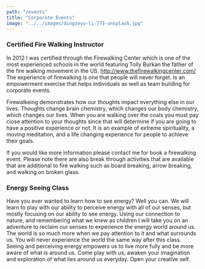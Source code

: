 ```yaml
---
path: "/events"
title: "Corporate Events"
image: "../../images/dingzeyu-li-773-unsplash.jpg"
---
```


### Certified Fire Walking Instructor

In 2012 I was certified through the Firewalking Center which is one of the most experienced schools in the world featuring Tolly Burkan the father of the fire walking movement in the US. http://www.thefirewalkingcenter.com/ The experience of firewalking is one that people will never forget. Is an empowerment exercise that helps individuals as well as team building for corporate events.

Firewalkeing demonstrates how our thoughts impact everything else in our lives. Thoughts change brain chemistry, which changes our body chemistry, which changes our lives. When you are walking over the coals you must pay close attention to your thoughts since that will determine if you are going to have a positive experience or not. It is an example of extreme spirituality, a moving meditation, and a life changing experience for people to achieve their goals.

If you would like more information please contact me for book a firewalking event. Please note there are also break through activities that are available that are additional to fire walking such as board breaking, arrow breaking, and walking on broken glass.


### Energy Seeing Class

Have you ever wanted to learn how to see energy? Well you can. We will learn to play with our ability to perceive energy with all of our senses, but mostly focusing on our ability to see energy. Using our connection to nature, and remembering what we knew as children I will take you on an adventure to reclaim our senses to experience the energy world around us. The world is so much more when we pay attention to it and what surrounds us. You will never experience the world the same way after this class. Seeing and perceiving energy empowers us to live more fully and be more aware of what is around us. Come play with us, awaken your imagination and exploration of what lies around us everyday. Open your creative self.
